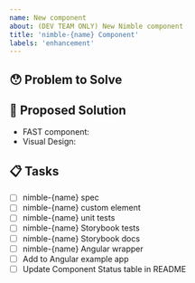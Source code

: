 ```yaml
---
name: New component
about: (DEV TEAM ONLY) New Nimble component
title: 'nimble-{name} Component'
labels: 'enhancement'
---
```


## 😯 Problem to Solve

<!-- List any clients/contacts that specifically need this component, or note that the component just adds general utility. -->

## 💁 Proposed Solution

- FAST component: <!-- e.g. https://explore.fast.design/components/fast-button -->
- Visual Design: <!-- e.g. https://xd.adobe.com/view/8ce280ab-1559-4961-945c-182955c7780b-d9b1/screen/ 3698340b-8162-4e5d-bf7a-20194612b3a7) -->

<!-- List any requirements/features beyond what is provided by the FAST component. -->

## 📋 Tasks

<!-- Refer to [CONTR
IBUTING](https://github.com/ni/nimble/blob/main/packages/nimble-components/CONTRIBUTING.md) for details -->

- [ ] nimble-{name} spec
- [ ] nimble-{name} custom element
- [ ] nimble-{name} unit tests
- [ ] nimble-{name} Storybook tests
- [ ] nimble-{name} Storybook docs
- [ ] nimble-{name} Angular wrapper
- [ ] Add to Angular example app
- [ ] Update Component Status table in README
